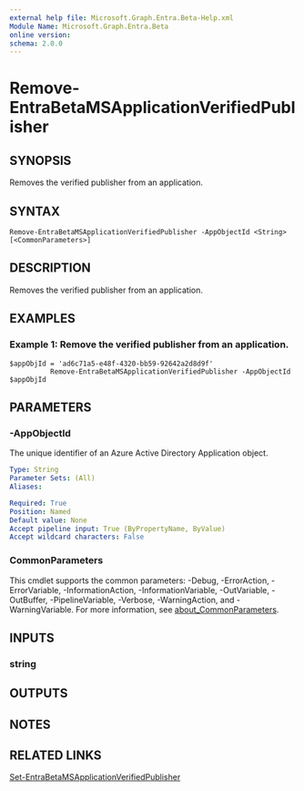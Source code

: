 ```yaml
---
external help file: Microsoft.Graph.Entra.Beta-Help.xml
Module Name: Microsoft.Graph.Entra.Beta
online version:
schema: 2.0.0
---
```


# Remove-EntraBetaMSApplicationVerifiedPublisher

## SYNOPSIS
Removes the verified publisher from an application.

## SYNTAX

```
Remove-EntraBetaMSApplicationVerifiedPublisher -AppObjectId <String> [<CommonParameters>]
```

## DESCRIPTION
Removes the verified publisher from an application.

## EXAMPLES

### Example 1: Remove the verified publisher from an application.
```
$appObjId = 'ad6c71a5-e48f-4320-bb59-92642a2d8d9f'
          Remove-EntraBetaMSApplicationVerifiedPublisher -AppObjectId $appObjId
```

## PARAMETERS

### -AppObjectId
The unique identifier of an Azure Active Directory Application object.

```yaml
Type: String
Parameter Sets: (All)
Aliases:

Required: True
Position: Named
Default value: None
Accept pipeline input: True (ByPropertyName, ByValue)
Accept wildcard characters: False
```

### CommonParameters
This cmdlet supports the common parameters: -Debug, -ErrorAction, -ErrorVariable, -InformationAction, -InformationVariable, -OutVariable, -OutBuffer, -PipelineVariable, -Verbose, -WarningAction, and -WarningVariable. For more information, see [about_CommonParameters](https://go.microsoft.com/fwlink/?LinkID=113216).

## INPUTS

### string
## OUTPUTS

## NOTES

## RELATED LINKS

[Set-EntraBetaMSApplicationVerifiedPublisher]()

